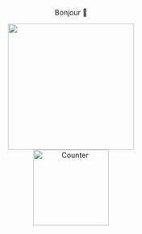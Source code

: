 <p align="center"> Bonjour 👋 </p>
<div id="header" align="center">
  <img src="https://media.giphy.com/media/paTz7UZbPfTZFRYnnB/giphy.gif" width="250"/>
</div>
<div id="counter" align="center">
  <img src="https://komarev.com/ghpvc/?username=your-github-username&style=flat-square&color=blue" width="150" alt="Counter"/>
</div>
